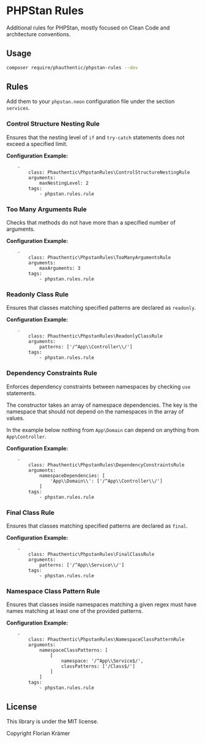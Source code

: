 # PHPStan Rules

Additional rules for PHPStan, mostly focused on Clean Code and architecture conventions.

## Usage

```bash
composer require/phauthentic/phpstan-rules --dev
```

## Rules

Add them to your `phpstan.neon` configuration file under the section `services`.

### Control Structure Nesting Rule

Ensures that the nesting level of `if` and `try-catch` statements does not exceed a specified limit.

**Configuration Example:**
```neon
    -
        class: Phauthentic\PhpstanRules\ControlStructureNestingRule
        arguments:
            maxNestingLevel: 2
        tags:
            - phpstan.rules.rule
```

### Too Many Arguments Rule

Checks that methods do not have more than a specified number of arguments.

**Configuration Example:**
```neon
    -
        class: Phauthentic\PhpstanRules\TooManyArgumentsRule
        arguments:
            maxArguments: 3
        tags:
            - phpstan.rules.rule
```
### Readonly Class Rule

Ensures that classes matching specified patterns are declared as `readonly`.

**Configuration Example:**
```neon
    -
        class: Phauthentic\PhpstanRules\ReadonlyClassRule
        arguments:
            patterns: ['/^App\\Controller\\/']
        tags:
            - phpstan.rules.rule
```

### Dependency Constraints Rule

Enforces dependency constraints between namespaces by checking `use` statements.

The constructor takes an array of namespace dependencies. The key is the namespace that should not depend on the namespaces in the array of values.

In the example below nothing from `App\Domain` can depend on anything from `App\Controller`.

**Configuration Example:**
```neon
    -
        class: Phauthentic\PhpstanRules\DependencyConstraintsRule
        arguments:
            namespaceDependencies: [
                'App\\Domain\\': ['/^App\\Controller\\/']
            ]
        tags:
            - phpstan.rules.rule
```

### Final Class Rule

Ensures that classes matching specified patterns are declared as `final`.

**Configuration Example:**
```neon
    -
        class: Phauthentic\PhpstanRules\FinalClassRule
        arguments:
            patterns: ['/^App\\Service\\/']
        tags:
            - phpstan.rules.rule
```

### Namespace Class Pattern Rule

Ensures that classes inside namespaces matching a given regex must have names matching at least one of the provided patterns.

**Configuration Example:**
```neon
    -
        class: Phauthentic\PhpstanRules\NamespaceClassPatternRule
        arguments:
            namespaceClassPatterns: [
                [
                    namespace: '/^App\\Service$/',
                    classPatterns: ['/Class$/']
                ]
            ]
        tags:
            - phpstan.rules.rule
```

## License

This library is under the MIT license.

Copyright Florian Krämer
